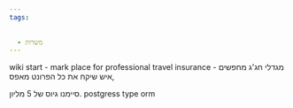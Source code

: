 ```yaml
---
tags:
  
  
  - משרות
---
```


wiki start - mark place for professional 
travel insurance - 
מגדלי חג'ג 
מחפשים איש שיקח את כל הפרונט מאפס, 

סיימנו גיוס של 5 מליון. 
postgress type orm




